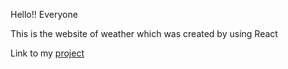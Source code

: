 Hello!! Everyone

This is the website of weather which was created by using React

Link to my  <a href="https://sunnat111.github.io/react-weather/">project</a>

